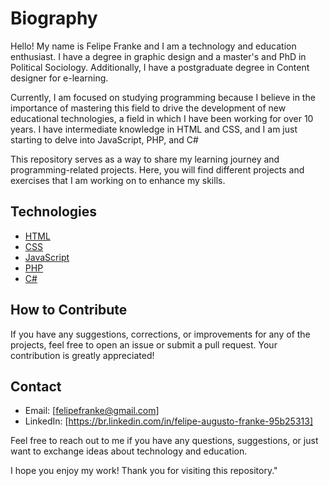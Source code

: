 # Biography

Hello! My name is Felipe Franke and I am a technology and education enthusiast. I have a degree in graphic design and a master's and PhD in Political Sociology. Additionally, I have a postgraduate degree in Content designer for e-learning.

Currently, I am focused on studying programming because I believe in the importance of mastering this field to drive the development of new educational technologies, a field in which I have been working for over 10 years. I have intermediate knowledge in HTML and CSS, and I am just starting to delve into JavaScript, PHP, and C#

This repository serves as a way to share my learning journey and programming-related projects. Here, you will find different projects and exercises that I am working on to enhance my skills.

## Technologies

- [HTML](https://img.icons8.com/color/48/000000/html-5.png)
- [CSS](https://img.icons8.com/color/48/000000/css3.png)
- [JavaScript](https://img.icons8.com/color/48/000000/javascript.png)
- [PHP](https://img.icons8.com/officel/48/000000/php-logo.png)
- [C#](https://img.icons8.com/color/48/000000/c-sharp-logo.png)

## How to Contribute

If you have any suggestions, corrections, or improvements for any of the projects, feel free to open an issue or submit a pull request. Your contribution is greatly appreciated!

## Contact

- Email: [felipefranke@gmail.com]
- LinkedIn: [https://br.linkedin.com/in/felipe-augusto-franke-95b25313]

Feel free to reach out to me if you have any questions, suggestions, or just want to exchange ideas about technology and education.

I hope you enjoy my work! Thank you for visiting this repository."
